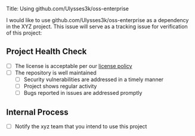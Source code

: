 Title: Using github.com/Ulysses3k/oss-enterprise

I would like to use github.com/Ulysses3k/oss-enterprise as a dependency in the XYZ project. This issue will serve as a tracking issue for verification of this project:

## Project Health Check

- [ ] The license is acceptable per our [license policy](https://choosealicense.com/)
- [ ] The repository is well maintained
   - [ ] Security vulnerabilities are addressed in a timely manner
   - [ ] Project shows regular activity
   - [ ] Bugs reported in issues are addressed promptly

## Internal Process

- [ ] Notify the xyz team that you intend to use this project
